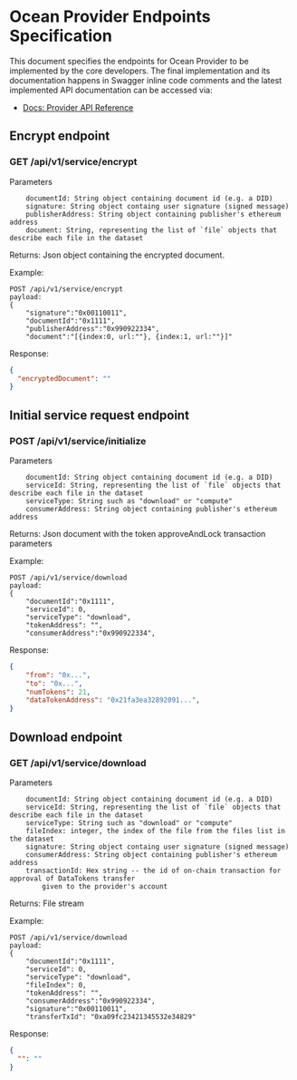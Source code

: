 # Ocean Provider Endpoints Specification

This document specifies the endpoints for Ocean Provider to be implemented by the core 
developers. The final implementation and its documentation happens in Swagger 
inline code comments and the latest implemented API documentation can be 
accessed via:

- [Docs: Provider API Reference](https://docs.oceanprotocol.com/references/ocean_provider/)


## Encrypt endpoint

### GET /api/v1/service/encrypt
Parameters
```
    documentId: String object containing document id (e.g. a DID)
    signature: String object containg user signature (signed message)
    publisherAddress: String object containing publisher's ethereum address
    document: String, representing the list of `file` objects that describe each file in the dataset
```

Returns:
Json object containing the encrypted document.


Example:
```
POST /api/v1/service/encrypt
payload:
{
    "signature":"0x00110011",
    "documentId":"0x1111",
    "publisherAddress":"0x990922334",
    "document":"[{index:0, url:""}, {index:1, url:""}]"
```

Response:

```json
{
  "encryptedDocument": ""
}
```



## Initial service request endpoint
### POST /api/v1/service/initialize
Parameters
```
    documentId: String object containing document id (e.g. a DID)
    serviceId: String, representing the list of `file` objects that describe each file in the dataset
    serviceType: String such as "download" or "compute"
    consumerAddress: String object containing publisher's ethereum address
```

Returns:
Json document with the token approveAndLock transaction parameters


Example:
```
POST /api/v1/service/download
payload:
{
    "documentId":"0x1111",
    "serviceId": 0,
    "serviceType": "download",
    "tokenAddress": "",
    "consumerAddress":"0x990922334",
```

Response:

```json
{
    "from": "0x...",
    "to": "0x...",
    "numTokens": 21,
    "dataTokenAddress": "0x21fa3ea32892091...",
}
```


## Download endpoint
### GET /api/v1/service/download
Parameters
```
    documentId: String object containing document id (e.g. a DID)
    serviceId: String, representing the list of `file` objects that describe each file in the dataset
    serviceType: String such as "download" or "compute"
    fileIndex: integer, the index of the file from the files list in the dataset
    signature: String object containg user signature (signed message)
    consumerAddress: String object containing publisher's ethereum address
    transactionId: Hex string -- the id of on-chain transaction for approval of DataTokens transfer 
        given to the provider's account
```

Returns:
File stream


Example:
```
POST /api/v1/service/download
payload:
{
    "documentId":"0x1111",
    "serviceId": 0,
    "serviceType": "download",
    "fileIndex": 0,
    "tokenAddress": "",
    "consumerAddress":"0x990922334",
    "signature":"0x00110011",
    "transferTxId": "0xa09fc23421345532e34829"
```

Response:

```json
{
  "": ""
}
```
